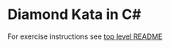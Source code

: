 Diamond Kata in C#
==================

For exercise instructions see [top level README](../../README.md)
